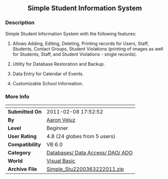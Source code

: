 ﻿<div align="center">

## Simple Student Information System


</div>

### Description

Simple Student Information System with the following features:

1. Allows Adding, Editing, Deleting, Printing records for Users, Staff, Students, Contact Groups, Student Violations (printing of images as well for Students, Staff, and Student Violations - single records).

2. Utility for Database Restoration and Backup.

3. Data Entry for Calendar of Events.

4. Customizable School Information.
 
### More Info
 


<span>             |<span>
---                |---
**Submitted On**   |2011-02-08 17:52:52
**By**             |[Aaron Veluz](https://github.com/Planet-Source-Code/PSCIndex/blob/master/ByAuthor/aaron-veluz.md)
**Level**          |Beginner
**User Rating**    |4.8 (24 globes from 5 users)
**Compatibility**  |VB 6\.0
**Category**       |[Databases/ Data Access/ DAO/ ADO](https://github.com/Planet-Source-Code/PSCIndex/blob/master/ByCategory/databases-data-access-dao-ado__1-6.md)
**World**          |[Visual Basic](https://github.com/Planet-Source-Code/PSCIndex/blob/master/ByWorld/visual-basic.md)
**Archive File**   |[Simple\_Stu2200363222011\.zip](https://github.com/Planet-Source-Code/aaron-veluz-simple-student-information-system__1-73821/archive/master.zip)








